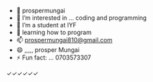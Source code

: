 - 👋 prospermungai
- 👀 I’m interested in ... coding and programming 
- 🌱 I’m a student at IYF
- 💞️ learning how to program 
- 📫 prospermungai810@gmail.com
- 😄 ,,,,, prosper Mungai 
- ⚡ Fun fact: ...
0703573307
<!---
MUNGAI000/MUNGAI000 is a ✨ special ✨ resository because its `README.md` (this file) appears on your GitHub profile.
You can click the Preview link to take a look at your changes.
--->
✓✓✓✓✓✓
